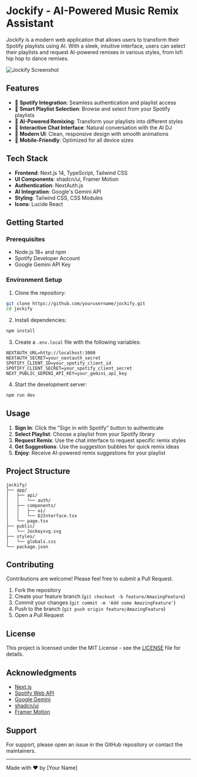 # Jockify - AI-Powered Music Remix Assistant

Jockify is a modern web application that allows users to transform their Spotify playlists using AI. With a sleek, intuitive interface, users can select their playlists and request AI-powered remixes in various styles, from lofi hip hop to dance remixes.

![Jockify Screenshot](public/screenshot.png)

## Features

- 🔐 **Spotify Integration**: Seamless authentication and playlist access
- 🎵 **Smart Playlist Selection**: Browse and select from your Spotify playlists
- 🤖 **AI-Powered Remixing**: Transform your playlists into different styles
- 💬 **Interactive Chat Interface**: Natural conversation with the AI DJ
- 🎨 **Modern UI**: Clean, responsive design with smooth animations
- 📱 **Mobile-Friendly**: Optimized for all device sizes

## Tech Stack

- **Frontend**: Next.js 14, TypeScript, Tailwind CSS
- **UI Components**: shadcn/ui, Framer Motion
- **Authentication**: NextAuth.js
- **AI Integration**: Google's Gemini API
- **Styling**: Tailwind CSS, CSS Modules
- **Icons**: Lucide React

## Getting Started

### Prerequisites

- Node.js 18+ and npm
- Spotify Developer Account
- Google Gemini API Key

### Environment Setup

1. Clone the repository:
```bash
git clone https://github.com/yourusername/jockify.git
cd jockify
```

2. Install dependencies:
```bash
npm install
```

3. Create a `.env.local` file with the following variables:
```env
NEXTAUTH_URL=http://localhost:3000
NEXTAUTH_SECRET=your_nextauth_secret
SPOTIFY_CLIENT_ID=your_spotify_client_id
SPOTIFY_CLIENT_SECRET=your_spotify_client_secret
NEXT_PUBLIC_GEMINI_API_KEY=your_gemini_api_key
```

4. Start the development server:
```bash
npm run dev
```

## Usage

1. **Sign In**: Click the "Sign in with Spotify" button to authenticate
2. **Select Playlist**: Choose a playlist from your Spotify library
3. **Request Remix**: Use the chat interface to request specific remix styles
4. **Get Suggestions**: Use the suggestion bubbles for quick remix ideas
5. **Enjoy**: Receive AI-powered remix suggestions for your playlist

## Project Structure

```
jockify/
├── app/
│   ├── api/
│   │   └── auth/
│   ├── components/
│   │   ├── ui/
│   │   └── DJInterface.tsx
│   └── page.tsx
├── public/
│   └── Jockeysvg.svg
├── styles/
│   └── globals.css
└── package.json
```

## Contributing

Contributions are welcome! Please feel free to submit a Pull Request.

1. Fork the repository
2. Create your feature branch (`git checkout -b feature/AmazingFeature`)
3. Commit your changes (`git commit -m 'Add some AmazingFeature'`)
4. Push to the branch (`git push origin feature/AmazingFeature`)
5. Open a Pull Request

## License

This project is licensed under the MIT License - see the [LICENSE](LICENSE) file for details.

## Acknowledgments

- [Next.js](https://nextjs.org/)
- [Spotify Web API](https://developer.spotify.com/documentation/web-api)
- [Google Gemini](https://ai.google.dev/)
- [shadcn/ui](https://ui.shadcn.com/)
- [Framer Motion](https://www.framer.com/motion/)

## Support

For support, please open an issue in the GitHub repository or contact the maintainers.

---

Made with ❤️ by [Your Name]
